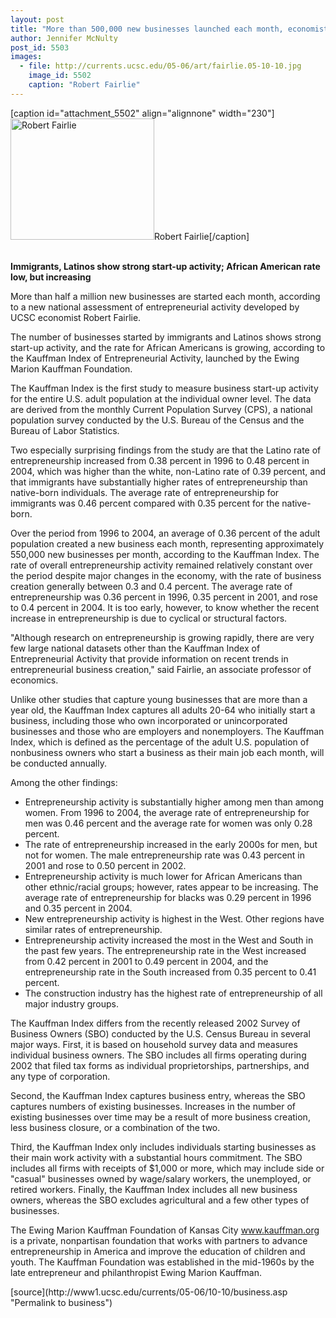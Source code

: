 ```yaml
---
layout: post
title: "More than 500,000 new businesses launched each month, economist's study says"
author: Jennifer McNulty
post_id: 5503
images:
  - file: http://currents.ucsc.edu/05-06/art/fairlie.05-10-10.jpg
    image_id: 5502
    caption: "Robert Fairlie"
---
```


[caption id="attachment_5502" align="alignnone" width="230"]<a href="http://localhost/mysite/wp-content/uploads/2005/10/fairlie.05-10-10.jpg"><img class="size-full wp-image-5502" src="http://localhost/mysite/wp-content/uploads/2005/10/fairlie.05-10-10.jpg" alt="Robert Fairlie" width="230" height="194" /></a>Robert Fairlie[/caption]
<a name="content" id="content"></a>
<p>
  <strong><br>
  Immigrants, Latinos show strong start-up activity; African American rate low, but increasing</strong>
</p>
<p>
  More than half a million new businesses are started each month, according to a new national assessment of entrepreneurial activity developed by UCSC economist Robert Fairlie.
</p>
<p>
  The number of businesses started by immigrants and Latinos shows strong start-up activity, and the rate for African Americans is growing, according to the Kauffman Index of Entrepreneurial Activity, launched by the Ewing Marion Kauffman Foundation.
</p>
<p>
  The Kauffman Index is the first study to measure business start-up activity for the entire U.S. adult population at the individual owner level. The data are derived from the monthly Current Population Survey (CPS), a national population survey conducted by the U.S. Bureau of the Census and the Bureau of Labor Statistics.
</p>
<p>
  Two especially surprising findings from the study are that the Latino rate of entrepreneurship increased from 0.38 percent in 1996 to 0.48 percent in 2004, which was higher than the white, non-Latino rate of 0.39 percent, and that immigrants have substantially higher rates of entrepreneurship than native-born individuals. The average rate of entrepreneurship for immigrants was 0.46 percent compared with 0.35 percent for the native-born.
</p>
<p>
  Over the period from 1996 to 2004, an average of 0.36 percent of the adult population created a new business each month, representing approximately 550,000 new businesses per month, according to the Kauffman Index. The rate of overall entrepreneurship activity remained relatively constant over the period despite major changes in the economy, with the rate of business creation generally between 0.3 and 0.4 percent. The average rate of entrepreneurship was 0.36 percent in 1996, 0.35 percent in 2001, and rose to 0.4 percent in 2004. It is too early, however, to know whether the recent increase in entrepreneurship is due to cyclical or structural factors.
</p>
<p>
  "Although research on entrepreneurship is growing rapidly, there are very few large national datasets other than the Kauffman Index of Entrepreneurial Activity that provide information on recent trends in entrepreneurial business creation," said Fairlie, an associate professor of economics.
</p>
<p>
  Unlike other studies that capture young businesses that are more than a year old, the Kauffman Index captures all adults 20-64 who initially start a business, including those who own incorporated or unincorporated businesses and those who are employers and nonemployers. The Kauffman Index, which is defined as the percentage of the adult U.S. population of nonbusiness owners who start a business as their main job each month, will be conducted annually.
</p>
<p>
  Among the other findings:
</p>
<ul>
  <li>Entrepreneurship activity is substantially higher among men than among women. From 1996 to 2004, the average rate of entrepreneurship for men was 0.46 percent and the average rate for women was only 0.28 percent.<br>
  </li>
  <li>The rate of entrepreneurship increased in the early 2000s for men, but not for women. The male entrepreneurship rate was 0.43 percent in 2001 and rose to 0.50 percent in 2002.<br>
  </li>
  <li>Entrepreneurship activity is much lower for African Americans than other ethnic/racial groups; however, rates appear to be increasing. The average rate of entrepreneurship for blacks was 0.29 percent in 1996 and 0.35 percent in 2004.<br>
  </li>
  <li>New entrepreneurship activity is highest in the West. Other regions have similar rates of entrepreneurship.<br>
  </li>
  <li>Entrepreneurship activity increased the most in the West and South in the past few years. The entrepreneurship rate in the West increased from 0.42 percent in 2001 to 0.49 percent in 2004, and the entrepreneurship rate in the South increased from 0.35 percent to 0.41 percent.<br>
  </li>
  <li>The construction industry has the highest rate of entrepreneurship of all major industry groups.
  </li>
</ul>
<p>
  The Kauffman Index differs from the recently released 2002 Survey of Business Owners (SBO) conducted by the U.S. Census Bureau in several major ways. First, it is based on household survey data and measures individual business owners. The SBO includes all firms operating during 2002 that filed tax forms as individual proprietorships, partnerships, and any type of corporation.
</p>
<p>
  Second, the Kauffman Index captures business entry, whereas the SBO captures numbers of existing businesses. Increases in the number of existing businesses over time may be a result of more business creation, less business closure, or a combination of the two.
</p>
<p>
  Third, the Kauffman Index only includes individuals starting businesses as their main work activity with a substantial hours commitment. The SBO includes all firms with receipts of $1,000 or more, which may include side or "casual" businesses owned by wage/salary workers, the unemployed, or retired workers. Finally, the Kauffman Index includes all new business owners, whereas the SBO excludes agricultural and a few other types of businesses.
</p>
<p>
  The Ewing Marion Kauffman Foundation of Kansas City <a href="http://www.kauffman.org">www.kauffman.org</a> is a private, nonpartisan foundation that works with partners to advance entrepreneurship in America and improve the education of children and youth. The Kauffman Foundation was established in the mid-1960s by the late entrepreneur and philanthropist Ewing Marion Kauffman.
</p>
<form>
  <input name="t1" size="-1" type="hidden">
</form>




</p>
[source](http://www1.ucsc.edu/currents/05-06/10-10/business.asp "Permalink to business")
